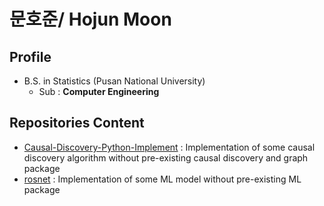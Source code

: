 # 문호준/ Hojun Moon
## Profile

* B.S. in Statistics (Pusan National University)
  * Sub : **Computer Engineering**

## Repositories Content

* [Causal-Discovery-Python-Implement](https://github.com/papamoon0113/Causal-Discovery-Python-Implement) : Implementation of some causal discovery algorithm without pre-existing causal discovery and graph package
* [rosnet](https://github.com/papamoon0113/rosnet) : Implementation of some ML model without pre-existing ML package
